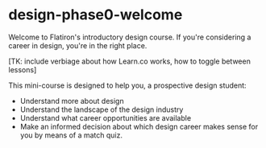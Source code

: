 # design-phase0-welcome #
Welcome to Flatiron's introductory design course. If you're considering a career in design, you're in the right place.

[TK: include verbiage about how Learn.co works, how to toggle between lessons]

This mini-course is designed to help you, a prospective design student:
* Understand more about design
* Understand the landscape of the design industry
* Understand what career opportunities are available
* Make an informed decision about which design career makes sense for you by means of a match quiz.
